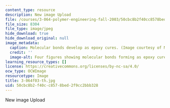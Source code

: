 ```yaml
---
content_type: resource
description: New image Upload
file: /courses/3-064-polymer-engineering-fall-2003/50cbc8b2f40cc8578bed2f9cc2bbb328_3-064f03-th.jpg
file_size: 8304
file_type: image/jpeg
hide_download: true
hide_download_original: null
image_metadata:
  caption: Molecular bonds develop as epoxy cures. (Image courtesy of MIT OpenCourseWare.)
  credit: ''
  image-alt: Four figures showing molecular bonds forming as epoxy cures.
learning_resource_types: []
license: https://creativecommons.org/licenses/by-nc-sa/4.0/
ocw_type: OCWImage
resourcetype: Image
title: 3-064f03-th.jpg
uid: 50cbc8b2-f40c-c857-8bed-2f9cc2bbb328
---
```

New image Upload